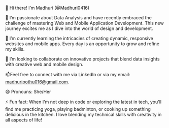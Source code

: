 👋 Hi there! I’m Madhuri (@Madhuri0416)

👀 I’m passionate about Data Analysis and have recently embraced the challenge of mastering Web and Mobile Application Development. This new journey excites me as I dive into the world of design and development.

🌱 I’m currently learning the intricacies of creating dynamic, responsive websites and mobile apps. Every day is an opportunity to grow and refine my skills.

💞️ I’m looking to collaborate on innovative projects that blend data insights with creative web and mobile design.

📫Feel free to connect with me via LinkedIn or via my email: madhuripothu016@gmail.com.

😄 Pronouns: She/Her

⚡ Fun fact: When I'm not deep in code or exploring the latest in tech, you'll find me practicing yoga, playing badminton, or cooking up something delicious in the kitchen. I love blending my technical skills with creativity in all aspects of life!
